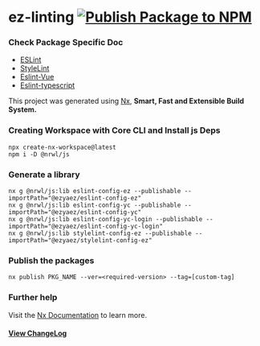 # ez-linting  [![Publish Package to NPM](https://github.com/ezyaez/ez-linting/actions/workflows/publish-packages.yaml/badge.svg)](https://github.com/ezyaez/ez-linting/actions/workflows/publish-packages.yaml)

### Check Package Specific Doc

- [ESLint](https://github.com/ezyaez/ez-linting/tree/master/packages/eslint-config-ez#readme)
- [StyleLint](https://github.com/ezyaez/ez-linting/tree/master/packages/stylelint-config-ez#readme)
- [Eslint-Vue](https://github.com/ezyaez/ez-linting/blob/vaishali/yc-login/lint/packages/eslint-config-yc-login/README.md)
- [Eslint-typescript](https://github.com/ezyaez/ez-linting/blob/master/packages/eslint-config-yc/README.md)

This project was generated using [Nx](https://nx.dev), **Smart, Fast and Extensible Build System.**

### Creating Workspace with Core CLI and Install js Deps

```
npx create-nx-workspace@latest
npm i -D @nrwl/js
```

### Generate a library

```
nx g @nrwl/js:lib eslint-config-ez --publishable --importPath="@ezyaez/eslint-config-ez"
nx g @nrwl/js:lib eslint-config-yc --publishable --importPath="@ezyaez/eslint-config-yc"
nx g @nrwl/js:lib eslint-config-yc-login --publishable --importPath="@ezyaez/eslint-config-yc-login"
nx g @nrwl/js:lib stylelint-config-ez --publishable --importPath="@ezyaez/stylelint-config-ez"
```

### Publish the packages

```
nx publish PKG_NAME --ver=<required-version> --tag=[custom-tag]
```

### Further help

Visit the [Nx Documentation](https://nx.dev) to learn more.

#### [View ChangeLog](https://github.com/ezyaez/ez-linting/blob/master/CHANGELOG.md)
